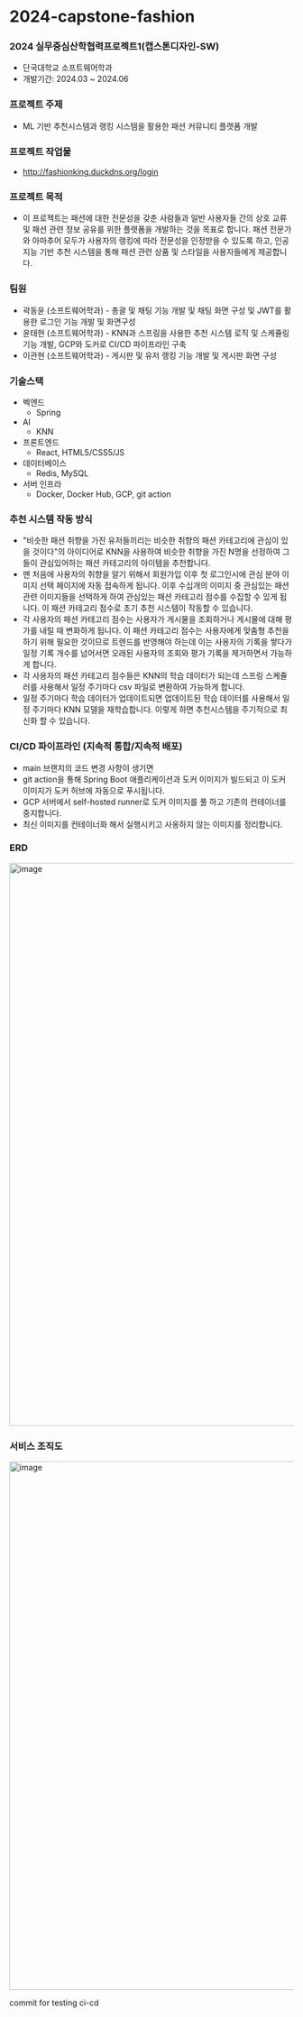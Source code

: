 # 2024-capstone-fashion
### 2024 실무중심산학협력프로젝트1(캡스톤디자인-SW)
- 단국대학교 소프트웨어학과
- 개발기간: 2024.03 ~ 2024.06
### 프로젝트 주제
- ML 기반 추천시스템과 랭킹 시스템을 활용한 패션 커뮤니티 플랫폼 개발
### 프로젝트 작업물
- http://fashionking.duckdns.org/login
### 프로젝트 목적
- 이 프로젝트는 패션에 대한 전문성을 갖춘 사람들과 일반 사용자들 간의 상호 교류 및 패션 관련 정보 공유를 위한 플랫폼을 개발하는 것을 목표로 합니다. 패션 전문가와 아마추어 모두가 사용자의 랭킹에 따라 전문성을 인정받을 수 있도록 하고, 인공지능 기반 추천 시스템을 통해 패션 관련 상품 및 스타일을 사용자들에게 제공합니다.

### 팀원
- 곽동윤 (소프트웨어학과) - 총괄 및 채팅 기능 개발 및 채팅 화면 구성 및 JWT를 활용한 로그인 기능 개발 및 화면구성
- 윤태현 (소프트웨어학과) - KNN과 스프링을 사용한 추천 시스템 로직 및 스케쥴링 기능 개발, GCP와 도커로 CI/CD 파이프라인 구축
- 이관현 (소프트웨어학과) - 게시판 및 유저 랭킹 기능 개발 및 게시판 화면 구성

### 기술스택
- 벡엔드
  - Spring
- AI
  - KNN
- 프론트엔드
  - React, HTML5/CSS5/JS
- 데이터베이스
  - Redis, MySQL
- 서버 인프라
  - Docker, Docker Hub, GCP, git action
 
### 추천 시스템 작동 방식
- "비슷한 패션 취향을 가진 유저들끼리는 비슷한 취향의 패션 카테고리에 관심이 있을 것이다"의 아이디어로 KNN을 사용하여 비슷한 취향을 가진 N명을 선정하여 그들이 관심있어하는 패션 카테고리의 아이템을 추천합니다.
- 맨 처음에 사용자의 취향을 알기 위해서 회원가입 이후 첫 로그인시에 관심 분야 이미지 선택 페이지에 자동 접속하게 됩니다. 이후 수십개의 이미지 중 관심있는 패션 관련 이미지들을 선택하게 하여 관심있는 패션 카테고리 점수를 수집할 수 있게 됩니다. 이 패션 카테고리 점수로 초기 추천 시스템이 작동할 수 있습니다.
- 각 사용자의 패션 카테고리 점수는 사용자가 게시물을 조회하거나 게시물에 대해 평가를 내릴 때 변화하게 됩니다. 이 패션 카테고리 점수는 사용자에게 맞춤형 추천을 하기 위해 필요한 것이므로 트렌드를 반영해야 하는데 이는 사용자의 기록을 쌓다가 일정 기록 개수를 넘어서면 오래된 사용자의 조회와 평가 기록을 제거하면서 가능하게 합니다.
- 각 사용자의 패션 카테고리 점수들은 KNN의 학습 데이터가 되는데 스프링 스케쥴러를 사용해서 일정 주기마다 csv 파일로 변환하여 가능하게 합니다.
- 일정 주기마다 학습 데이터가 업데이트되면 업데이트된 학습 데이터를 사용해서 일정 주기마다 KNN 모델을 재학습합니다. 이렇게 하면 추천시스템을 주기적으로 최신화 할 수 있습니다.

### CI/CD 파이프라인 (지속적 통합/지속적 배포)
- main 브랜치의 코드 변경 사항이 생기면
- git action을 통해 Spring Boot 애플리케이션과 도커 이미지가 빌드되고 이 도커 이미지가 도커 허브에 자동으로 푸시됩니다.
- GCP 서버에서 self-hosted runner로 도커 이미지를 풀 하고 기존의 컨테이너를 중지합니다.
- 최신 이미지를 컨테이너화 해서 실행시키고 사옹하지 않는 이미지를 정리합니다.

### ERD
<img width="999" alt="image" src="https://github.com/YunTaeHyeon/2024-capstone-fashion/assets/71334400/519f282f-d7cd-47f6-a97b-d71fedd630ab">


### 서비스 조직도
<img width="938" alt="image" src="https://github.com/YunTaeHyeon/2024-capstone-fashion/assets/67150311/16f6722e-e465-4706-b7d9-cc87600f3441">

commit for testing ci-cd

